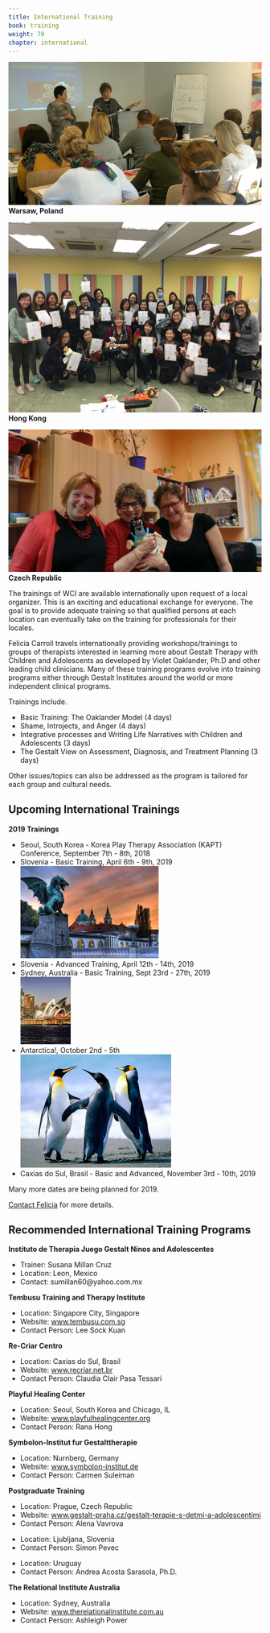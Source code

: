```yaml
---
title: International Training
book: training
weight: 70
chapter: international
---
```

<div class="row">
    <div class="col col-sm-6">
        <p><img src="/assets/img/international1.jpg" class="img-responsive img-thumbnail" />
        <strong>Warsaw, Poland</strong></p>
        <p><img src="/assets/img/Hong.jpg" class="img-responsive img-thumbnail" />
        <strong>Hong Kong</strong></p>
        <p><img src="/assets/img/FeliciaMole.jpg" class="img-responsive img-thumbnail" />
        <strong>Czech Republic</strong></p>
    </div>
    <div class="col col-sm-6">
        <p>The trainings of WCI are available internationally upon request of a local organizer. This is an exciting and educational exchange for everyone. The goal is to provide adequate training so that qualified persons at each location can eventually take on the training for professionals for their locales.</p>
        <p>Felicia Carroll travels internationally providing workshops/trainings to groups of therapists interested in learning more about Gestalt Therapy with Children and Adolescents as developed by Violet Oaklander, Ph.D and other leading child clinicians. Many of these training programs evolve into training programs either through Gestalt Institutes around the world or more independent clinical programs.</p>
        <p>Trainings include.
        <ul>
            <li>Basic Training: The Oaklander Model (4 days)</li>
            <li>Shame, Introjects, and Anger (4 days)</li>
            <li>Integrative processes and Writing Life Narratives with Children and Adolescents (3 days)</li>
            <li>The Gestalt View on Assessment, Diagnosis, and Treatment Planning (3 days)</li>
        </ul>
        Other issues/topics can also be addressed as the program is tailored for each group and cultural needs.
        </p>
        <h2>Upcoming International Trainings</h2>
        <strong>2019 Trainings</strong>
        <ul>
            <li>Seoul, South Korea - Korea Play Therapy Association (KAPT) Conference, September 7th - 8th, 2018</li>
            <li>Slovenia - Basic Training, April 6th - 9th, 2019<br/><img src="/assets/img/slovenia.jpg" class="img-responsive img-thumbnail" /></li>
            <li>Slovenia - Advanced Training, April 12th - 14th, 2019</li>
            <li>Sydney, Australia - Basic Training, Sept 23rd - 27th, 2019<br/><img src="/assets/img/sydney.jpg" class="img-responsive img-thumbnail" /></li>
            <li>Antarctica!, October 2nd - 5th<br/><img src="/assets/img/Penguins.jpg" class="img-responsive img-thumbnail" /></li>
            <li>Caxias do Sul, Brasil - Basic and Advanced, November 3rd - 10th, 2019</li>           
        </ul>
        <p>Many more dates are being planned for 2019.</p>
        <p><a href="/contact">Contact Felicia</a> for more details.</p>
    </div>
</div>
<div class="docs-section">
  <h2 id="recommended-international" class="header-title">Recommended International Training Programs</h2>
  <div class="docs-section">
    <strong>Instituto de Therapia Juego Gestalt Ninos and Adolescentes</strong>
    <ul>
      <li>Trainer: Susana Millan Cruz</li>
      <li>Location: Leon, Mexico</li>
      <li>Contact: sumillan60@yahoo.com.mx</li>
    </ul>
  </div>
  <div class="docs-section">
    <strong>Tembusu Training and Therapy Institute</strong>
    <ul>
      <li>Location: Singapore City, Singapore</li>
      <li>Website: <a href="http://www.tembusu.com.sg">www.tembusu.com.sg</a></li>
      <li>Contact Person: Lee Sock Kuan</li>
    </ul>
  </div>
    <div class="docs-section">
      <strong>Re-Criar Centro</strong>
      <ul>
        <li>Location: Caxias do Sul, Brasil</li>
        <li>Website: <a href="http://www.recriar.net.br">www.recriar.net.br</a></li>
        <li>Contact Person: Claudia Clair Pasa Tessari</li>
      </ul>
    </div>
    <div class="docs-section">
      <strong>Playful Healing Center</strong>
      <ul>
        <li>Location: Seoul, South Korea and Chicago, IL</li>
        <li>Website: <a href="http://www.playfulhealingcenter.org">www.playfulhealingcenter.org</a></li>
        <li>Contact Person: Rana Hong</li>
      </ul>
    </div>
    <div class="docs-section">
      <strong>Symbolon-Institut fur Gestalttherapie</strong>
      <ul>
        <li>Location: Nurnberg, Germany</li>
        <li>Website: <a href="http://www.symbolon-institut.de">www.symbolon-institut.de</a></li>
        <li>Contact Person: Carmen Suleiman</li>
      </ul>
    </div>
    <div class="docs-section">
      <strong>Postgraduate Training</strong>
      <ul>
        <li>Location: Prague, Czech Republic</li>
        <li>Website: <a href="http://www.gestalt-praha.cz/gestalt-terapie-s-detmi-a-adolescentimi">www.gestalt-praha.cz/gestalt-terapie-s-detmi-a-adolescentimi</a></li>
        <li>Contact Person: Alena Vavrova</li>
      </ul>
      <ul>
         <li>Location: Ljubljana, Slovenia</li>
         <li>Contact Person: Simon Pevec</li>
      </ul>
      <ul>
       <li>Location: Uruguay</li>
       <li>Contact Person: Andrea Acosta Sarasola, Ph.D.</li>
    </ul>
    </div>
    <div class="docs-section">
      <strong>The Relational Institute Australia</strong>
      <ul>
        <li>Location: Sydney, Australia</li>
        <li>Website: <a href="www.therelationalinstitute.com.au">www.therelationalinstitute.com.au</a></li>
        <li>Contact Person: Ashleigh Power</li>
      </ul>
    </div>
</div>
